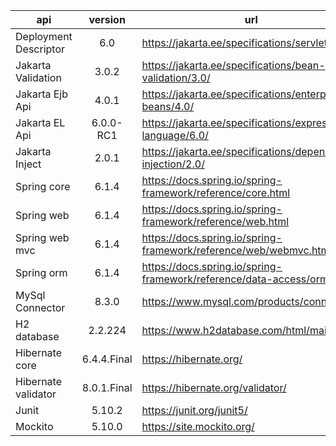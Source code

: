 |api                                |version                                |url |
|---                                |:---:                                  |---|
| Deployment Descriptor             | 6.0                                   | https://jakarta.ee/specifications/servlet/6.0/ |
| Jakarta Validation                | 3.0.2                                 | https://jakarta.ee/specifications/bean-validation/3.0/ |
| Jakarta Ejb Api                   | 4.0.1                                 | https://jakarta.ee/specifications/enterprise-beans/4.0/ |
| Jakarta EL Api                    | 6.0.0-RC1                             | https://jakarta.ee/specifications/expression-language/6.0/ |
| Jakarta Inject                    | 2.0.1                                 | https://jakarta.ee/specifications/dependency-injection/2.0/ |
| Spring core                       | 6.1.4                                 | https://docs.spring.io/spring-framework/reference/core.html |
| Spring web                        | 6.1.4                                 | https://docs.spring.io/spring-framework/reference/web.html|
| Spring web mvc                    | 6.1.4                                 | https://docs.spring.io/spring-framework/reference/web/webmvc.html |
| Spring orm                        | 6.1.4                                 | https://docs.spring.io/spring-framework/reference/data-access/orm.html |
| MySql Connector                   | 8.3.0                                 | https://www.mysql.com/products/connector/ |
| H2 database                       | 2.2.224                               | https://www.h2database.com/html/main.html |
| Hibernate core                    | 6.4.4.Final                           | https://hibernate.org/ |
| Hibernate validator               | 8.0.1.Final                           | https://hibernate.org/validator/ |
| Junit                             | 5.10.2                                | https://junit.org/junit5/ |
| Mockito                           | 5.10.0                                | https://site.mockito.org/ |
